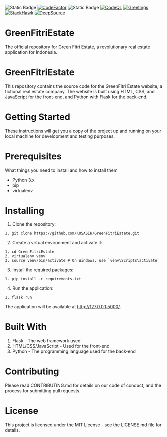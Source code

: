 ![Static Badge](https://img.shields.io/badge/Pi-Network-violet)
[![CodeFactor](https://www.codefactor.io/repository/github/kosasih/greenfitriestate/badge/main)](https://www.codefactor.io/repository/github/kosasih/greenfitriestate/overview/main)
![Static Badge](https://img.shields.io/badge/Green_Fitri_Estate-green)
[![CodeQL](https://github.com/KOSASIH/GreenFitriEstate/actions/workflows/codeql.yml/badge.svg)](https://github.com/KOSASIH/GreenFitriEstate/actions/workflows/codeql.yml)
[![Greetings](https://github.com/KOSASIH/GreenFitriEstate/actions/workflows/greetings.yml/badge.svg)](https://github.com/KOSASIH/GreenFitriEstate/actions/workflows/greetings.yml)
[![StackHawk](https://github.com/KOSASIH/GreenFitriEstate/actions/workflows/stackhawk.yml/badge.svg)](https://github.com/KOSASIH/GreenFitriEstate/actions/workflows/stackhawk.yml)
[![DeepSource](https://app.deepsource.com/gh/KOSASIH/GreenFitriEstate.svg/?label=active+issues&show_trend=true&token=KpljF1E0KztQBg9krwbfbCtR)](https://app.deepsource.com/gh/KOSASIH/GreenFitriEstate/)

# GreenFitriEstate
The official repository for Green Fitri Estate, a revolutionary real estate application for Indonesia.

# GreenFitriEstate

This repository contains the source code for the GreenFitri Estate website, a fictional real estate company. The website is built using HTML, CSS, and JavaScript for the front-end, and Python with Flask for the back-end.

# Getting Started

These instructions will get you a copy of the project up and running on your local machine for development and testing purposes.

# Prerequisites

What things you need to install and how to install them

- Python 3.x
- pip
- virtualenv

# Installing

1. Clone the repository:
```
1. git clone https://github.com/KOSASIH/GreenFitriEstate.git
```

2. Create a virtual environment and activate it:
```
1. cd GreenFitriEstate
2. virtualenv venv
3. source venv/bin/activate # On Windows, use `venv\Scripts\activate`
```

3. Install the required packages:
```
1. pip install -r requirements.txt
```

4. Run the application:
```
1. flask run
```
The application will be available at http://127.0.0.1:5000/.

# Built With

1. Flask - The web framework used
2. HTML/CSS/JavaScript - Used for the front-end
3. Python - The programming language used for the back-end

# Contributing

Please read CONTRIBUTING.md for details on our code of conduct, and the process for submitting pull requests.

# License

This project is licensed under the MIT License - see the LICENSE.md file for details.

